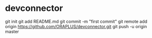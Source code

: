 # devconnector
git init
git add README.md
git commit -m "first commit"
git remote add origin https://github.com/ORAPLUS/devconnector.git
git push -u origin master